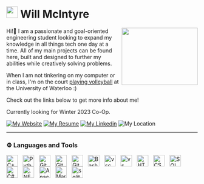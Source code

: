 # <img src="https://cdn-icons-png.flaticon.com/512/6703/6703351.png" alt="volleyball" width="30px"> Will McIntyre </img>

<img align="right" width="200" height="150" src="https://i.pinimg.com/originals/8b/35/fe/8b35fef55fba1a201c9c7a11d3ec3d64.gif"/>

Hi!👋 I am a passionate and goal-oriented engineering student looking to expand my knowledge in all things tech one day at a time. All of my main projects can be found here, built and designed to further my abilities while creatively solving problems.</p>

When I am not tinkering on my computer or in class, I'm on the court <a href="https://athletics.uwaterloo.ca/sports/mens-volleyball/roster/william-mcintyre/9127"> playing volleyball</a> at the University of Waterloo :)

Check out the links below to get more info about me!

Currently looking for Winter 2023 Co-Op.

<p align="left">
      <a href="https://will-mcintyre04.github.io/">
         <img alt="My Website" title="See my Portfolio!" src="https://custom-icon-badges.demolab.com/badge/-My Portfolio-purple?style=for-the-badge&logo=browser&logoColor=white"/></a> 
      <a href="https://will-mcintyre04.github.io/images/Will_McIntyre_Resume_Continuous.pdf">
           <img alt="My Resume" src=https://custom-icon-badges.demolab.com/badge/-Resume-darkred?style=for-the-badge&logo=download&logoColor=white"/></a>
      <a href="https://www.linkedin.com/in/will-mcintyre-b05b8b1ab/">
         <img alt="My Linkedin" title="Check out my Linkedin!" src="https://custom-icon-badges.demolab.com/badge/-Linkedin-blue?style=for-the-badge&logo=linkedin&logoColor=white"/></a>
      <img alt="My Location" src="https://custom-icon-badges.demolab.com/badge/Waterloo-CAN-darkred?style=for-the-badge&logo=location&logoColor=white"/></a> 
   </p>
   
---

### ⚙️ Languages and Tools

<img align="left" alt="C++" width="30px" style="padding-right:10px;" title=
"C++" src="https://cdn.jsdelivr.net/gh/devicons/devicon/icons/cplusplus/cplusplus-line.svg" />
<img align="left" alt="Python" width="30px" style="padding-right:10px;" title=
"Python" src="https://cdn.jsdelivr.net/gh/devicons/devicon/icons/python/python-plain.svg" />
<img align="left" alt="Git" width="30px" style="padding-right:10px;" title=
"Git" src="https://cdn.jsdelivr.net/gh/devicons/devicon/icons/git/git-original.svg" />
<img align="left" alt="GitHub" width="30px" style="padding-right:10px;" title=
"GitHUb" src="https://cdn.jsdelivr.net/gh/devicons/devicon/icons/github/github-original.svg" />
<img align="left" alt="GitLab" width="30px" style="padding-right:10px;" title=
"GitLab" src="https://cdn.jsdelivr.net/gh/devicons/devicon/icons/gitlab/gitlab-original.svg"/>
<img align="left" alt="Bash" width="30px" style="padding-right:10px;" title=
"Bash" src="https://cdn.jsdelivr.net/gh/devicons/devicon/icons/bash/bash-original.svg" />
<img align="left" alt="vsc" width="30px" style="padding-right:10px;" title=
"Visual Studio Code" src="https://cdn.jsdelivr.net/gh/devicons/devicon/icons/vscode/vscode-original.svg"/>
<img align="left" alt="vs" width="30px" style="padding-right:10px;" title=
"Visual Studio" src="https://cdn.jsdelivr.net/gh/devicons/devicon/icons/visualstudio/visualstudio-plain.svg"/>
<img align="left" alt="HTML" width="30px" style="padding-right:10px;" title=
"HTML" src="https://cdn.jsdelivr.net/gh/devicons/devicon/icons/html5/html5-plain.svg" />
<img align="left" alt="CSS" width="30px" style="padding-right:10px;" title=
"CSS" src="https://cdn.jsdelivr.net/gh/devicons/devicon/icons/css3/css3-plain.svg" />
<img align="left" alt="SQL" width="30px" style="padding-right:10px;" title=
"SQL" src="https://cdn-icons-png.flaticon.com/512/2772/2772128.png" />
<img align="left" alt="C#" width="30px" style="padding-right:10px;" title=
"C#" src="https://cdn.jsdelivr.net/gh/devicons/devicon/icons/csharp/csharp-original.svg" />
<img align="left" alt=".NET" width="30px" style="padding-right:10px;" title=
".NET 6.0" src="https://cdn.jsdelivr.net/gh/devicons/devicon/icons/dotnetcore/dotnetcore-original.svg" />
<img align="left" alt="Anaconda Navigator" width="30px" style="padding-right:10px;" title=
"Anaconda" src="https://cdn.jsdelivr.net/gh/devicons/devicon/icons/anaconda/anaconda-original.svg" />
<img align="left" alt="Markdown" width="30px" style="padding-right:10px;" title=
"Markdown" src="https://cdn.jsdelivr.net/gh/devicons/devicon/icons/markdown/markdown-original.svg" />
<img alt = "sqlite" width="30px" style="padding-right:10px;" title= "Sqlite"
src="https://cdn.jsdelivr.net/gh/devicons/devicon/icons/sqlite/sqlite-original.svg" />
<br />

<!-- ---

### 📊 Stats

<a>
<img src="https://github-readme-stats.vercel.app/api?username=will-mcintyre04&show_icons=true&theme=onedark">
</img>
</a> -->

<!---
will-mcintyre04/will-mcintyre04 is a ✨ special ✨ repository because its `README.md` (this file) appears on your GitHub profile.
You can click the Preview link to take a look at your changes.
--->
